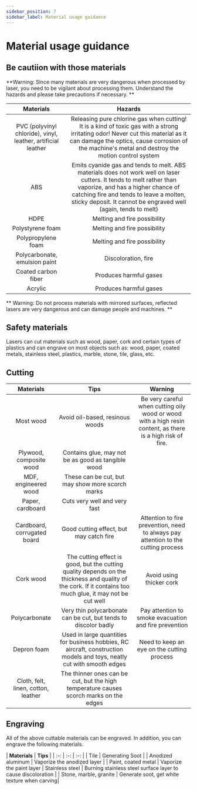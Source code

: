 ```yaml
---
sidebar_position: 7
sidebar_label: Material usage guidance
---
```




# Material usage guidance
## Be cautiion with those materials
**Warning: Since many materials are very dangerous when processed by laser, you need to be vigilant about processing them. Understand the hazards and please take precautions if necessary. **

| **Materials** | **Hazards** |
| :-: | :-: |
| PVC (polyvinyl chloride), vinyl, leather, artificial leather |Releasing pure chlorine gas when cutting! It is a kind of toxic gas with a strong irritating odor! Never cut this material as it can damage the optics, cause corrosion of the machine's metal and destroy the motion control system |
| ABS | Emits cyanide gas and tends to melt. ABS materials does not work well on laser cutters. It tends to melt rather than vaporize, and has a higher chance of catching fire and tends to leave a molten, sticky deposit. It cannot be engraved well (again, tends to melt) |
| HDPE | Melting and fire possibility |
| Polystyrene foam | Melting and fire possibility |
| Polypropylene foam | Melting and fire possibility |
| Polycarbonate, emulsion paint | Discoloration, fire |
| Coated carbon fiber | Produces harmful gases |
| Acrylic | Produces harmful gases |

** Warning: Do not process materials with mirrored surfaces, reflected lasers are very dangerous and can damage people and machines. **

## Safety materials
Lasers can cut materials such as wood, paper, cork and certain types of plastics and can engrave on most objects such as: wood, paper, coated metals, stainless steel, plastics, marble, stone, tile, glass, etc.
## Cutting

| **Materials** | **Tips** | **Warning** |
| :-: | :-: | :-: |
| Most wood | Avoid oil-based, resinous woods | Be very careful when cutting oily wood or wood with a high resin content, as there is a high risk of fire. |
| Plywood, composite wood | Contains glue, may not be as good as tangible wood |  |
| MDF, engineered wood | These can be cut, but may show more scorch marks |  |
| Paper, cardboard | Cuts very well and very fast |  |
| Cardboard, corrugated board | Good cutting effect, but may catch fire | Attention to fire prevention, need to always pay attention to the cutting process |
| Cork wood | The cutting effect is good, but the cutting quality depends on the thickness and quality of the cork. If it contains too much glue, it may not be cut well | Avoid using thicker cork |
| Polycarbonate | Very thin polycarbonate can be cut, but tends to discolor badly | Pay attention to smoke evacuation and fire prevention |
| Depron foam | Used in large quantities for business hobbies, RC aircraft, construction models and toys, neatly cut with smooth edges | Need to keep an eye on the cutting process |
| Cloth, felt, linen, cotton, leather | The thinner ones can be cut, but the high temperature causes scorch marks on the edges ||

## Engraving
All of the above cuttable materials can be engraved. In addition, you can engrave the following materials.

| **Materials** | **Tips** |
| :-: | :-: | :-: |
| Tile | Generating Soot |
| Anodized aluminum | Vaporize the anodized layer |
| Paint, coated metal | Vaporize the paint layer
| Stainless steel | Burning stainless steel surface layer to cause discoloration |
| Stone, marble, granite | Generate soot, get white texture when carving|
